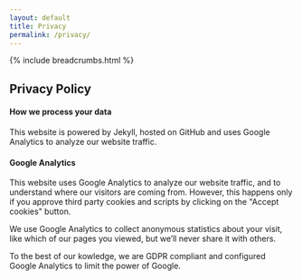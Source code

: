 ```yaml
---
layout: default
title: Privacy
permalink: /privacy/
---
```

{% include breadcrumbs.html %}


<h2>Privacy Policy</h2>

<h4>How we process your data</h4>
<p>This website is powered by Jekyll, hosted on GitHub and uses Google Analytics to analyze our website traffic.</p>


<h4>Google Analytics</h4>
<p>This website uses Google Analytics to analyze our website traffic, and to understand where our visitors are coming from. 
  However, this happens only if you approve third party cookies and scripts by clicking on the "Accept cookies" button.</p>

<p>We use Google Analytics to collect anonymous statistics about your visit, like which of our pages you viewed, but we’ll never share it with others.</p>

<p>To the best of our kowledge, we are GDPR compliant and configured Google Analytics to limit the power of Google.</p>

